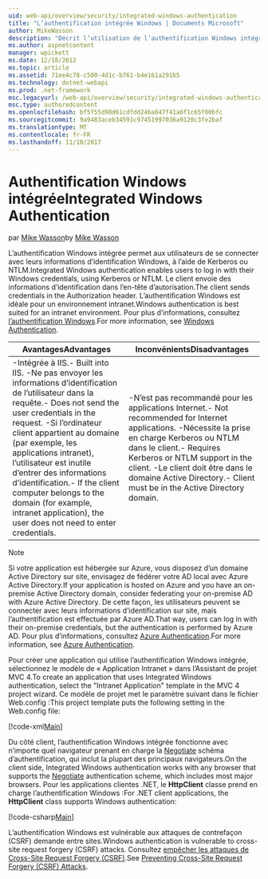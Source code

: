 ```yaml
---
uid: web-api/overview/security/integrated-windows-authentication
title: "L’authentification intégrée Windows | Documents Microsoft"
author: MikeWasson
description: "Décrit l’utilisation de l’authentification Windows intégrée dans l’API Web ASP.NET."
ms.author: aspnetcontent
manager: wpickett
ms.date: 12/18/2012
ms.topic: article
ms.assetid: 71ee4c78-c500-4d1c-b761-b4e161a291b5
ms.technology: dotnet-webapi
ms.prod: .net-framework
msc.legacyurl: /web-api/overview/security/integrated-windows-authentication
msc.type: authoredcontent
ms.openlocfilehash: bf5f55d98d61cdfdd246a847f41a6f1c65f00bfc
ms.sourcegitcommit: 9a9483aceb34591c97451997036a9120c3fe2baf
ms.translationtype: MT
ms.contentlocale: fr-FR
ms.lasthandoff: 11/10/2017
---
```

<a name="integrated-windows-authentication"></a><span data-ttu-id="9ee99-103">Authentification Windows intégrée</span><span class="sxs-lookup"><span data-stu-id="9ee99-103">Integrated Windows Authentication</span></span>
====================
<span data-ttu-id="9ee99-104">par [Mike Wasson](https://github.com/MikeWasson)</span><span class="sxs-lookup"><span data-stu-id="9ee99-104">by [Mike Wasson](https://github.com/MikeWasson)</span></span>

<span data-ttu-id="9ee99-105">L’authentification Windows intégrée permet aux utilisateurs de se connecter avec leurs informations d’identification Windows, à l’aide de Kerberos ou NTLM.</span><span class="sxs-lookup"><span data-stu-id="9ee99-105">Integrated Windows authentication enables users to log in with their Windows credentials, using Kerberos or NTLM.</span></span> <span data-ttu-id="9ee99-106">Le client envoie des informations d’identification dans l’en-tête d’autorisation.</span><span class="sxs-lookup"><span data-stu-id="9ee99-106">The client sends credentials in the Authorization header.</span></span> <span data-ttu-id="9ee99-107">L’authentification Windows est idéale pour un environnement intranet.</span><span class="sxs-lookup"><span data-stu-id="9ee99-107">Windows authentication is best suited for an intranet environment.</span></span> <span data-ttu-id="9ee99-108">Pour plus d’informations, consultez [l’authentification Windows](https://www.iis.net/configreference/system.webserver/security/authentication/windowsauthentication).</span><span class="sxs-lookup"><span data-stu-id="9ee99-108">For more information, see [Windows Authentication](https://www.iis.net/configreference/system.webserver/security/authentication/windowsauthentication).</span></span>

| <span data-ttu-id="9ee99-109">Avantages</span><span class="sxs-lookup"><span data-stu-id="9ee99-109">Advantages</span></span> | <span data-ttu-id="9ee99-110">Inconvénients</span><span class="sxs-lookup"><span data-stu-id="9ee99-110">Disadvantages</span></span> |
| --- | --- |
| <span data-ttu-id="9ee99-111">-Intégrée à IIS.</span><span class="sxs-lookup"><span data-stu-id="9ee99-111">- Built into IIS.</span></span> <span data-ttu-id="9ee99-112">-Ne pas envoyer les informations d’identification de l’utilisateur dans la requête.</span><span class="sxs-lookup"><span data-stu-id="9ee99-112">- Does not send the user credentials in the request.</span></span> <span data-ttu-id="9ee99-113">-Si l’ordinateur client appartient au domaine (par exemple, les applications intranet), l’utilisateur est inutile d’entrer des informations d’identification.</span><span class="sxs-lookup"><span data-stu-id="9ee99-113">- If the client computer belongs to the domain (for example, intranet application), the user does not need to enter credentials.</span></span> | <span data-ttu-id="9ee99-114">-N’est pas recommandé pour les applications Internet.</span><span class="sxs-lookup"><span data-stu-id="9ee99-114">- Not recommended for Internet applications.</span></span> <span data-ttu-id="9ee99-115">-Nécessite la prise en charge Kerberos ou NTLM dans le client.</span><span class="sxs-lookup"><span data-stu-id="9ee99-115">- Requires Kerberos or NTLM support in the client.</span></span> <span data-ttu-id="9ee99-116">-Le client doit être dans le domaine Active Directory.</span><span class="sxs-lookup"><span data-stu-id="9ee99-116">- Client must be in the Active Directory domain.</span></span> |

> [!NOTE]
> <span data-ttu-id="9ee99-117">Si votre application est hébergée sur Azure, vous disposez d’un domaine Active Directory sur site, envisagez de fédérer votre AD local avec Azure Active Directory.</span><span class="sxs-lookup"><span data-stu-id="9ee99-117">If your application is hosted on Azure and you have an on-premise Active Directory domain, consider federating your on-premise AD with Azure Active Directory.</span></span> <span data-ttu-id="9ee99-118">De cette façon, les utilisateurs peuvent se connecter avec leurs informations d’identification sur site, mais l’authentification est effectuée par Azure AD.</span><span class="sxs-lookup"><span data-stu-id="9ee99-118">That way, users can log in with their on-premise credentials, but the authentication is performed by Azure AD.</span></span> <span data-ttu-id="9ee99-119">Pour plus d’informations, consultez [Azure Authentication](../../../visual-studio/overview/2012/windows-azure-authentication.md).</span><span class="sxs-lookup"><span data-stu-id="9ee99-119">For more information, see [Azure Authentication](../../../visual-studio/overview/2012/windows-azure-authentication.md).</span></span>


<span data-ttu-id="9ee99-120">Pour créer une application qui utilise l’authentification Windows intégrée, sélectionnez le modèle de « Application Intranet » dans l’Assistant de projet MVC 4.</span><span class="sxs-lookup"><span data-stu-id="9ee99-120">To create an application that uses Integrated Windows authentication, select the "Intranet Application" template in the MVC 4 project wizard.</span></span> <span data-ttu-id="9ee99-121">Ce modèle de projet met le paramètre suivant dans le fichier Web.config :</span><span class="sxs-lookup"><span data-stu-id="9ee99-121">This project template puts the following setting in the Web.config file:</span></span>

[!code-xml[Main](integrated-windows-authentication/samples/sample1.xml)]

<span data-ttu-id="9ee99-122">Du côté client, l’authentification Windows intégrée fonctionne avec n’importe quel navigateur prenant en charge la [Negotiate](http://www.ietf.org/rfc/rfc4559.txt) schéma d’authentification, qui inclut la plupart des principaux navigateurs.</span><span class="sxs-lookup"><span data-stu-id="9ee99-122">On the client side, Integrated Windows authentication works with any browser that supports the [Negotiate](http://www.ietf.org/rfc/rfc4559.txt) authentication scheme, which includes most major browsers.</span></span> <span data-ttu-id="9ee99-123">Pour les applications clientes .NET, le **HttpClient** classe prend en charge l’authentification Windows :</span><span class="sxs-lookup"><span data-stu-id="9ee99-123">For .NET client applications, the **HttpClient** class supports Windows authentication:</span></span>

[!code-csharp[Main](integrated-windows-authentication/samples/sample2.cs)]

<span data-ttu-id="9ee99-124">L’authentification Windows est vulnérable aux attaques de contrefaçon (CSRF) demande entre sites.</span><span class="sxs-lookup"><span data-stu-id="9ee99-124">Windows authentication is vulnerable to cross-site request forgery (CSRF) attacks.</span></span> <span data-ttu-id="9ee99-125">Consultez [empêcher les attaques de Cross-Site Request Forgery (CSRF)](preventing-cross-site-request-forgery-csrf-attacks.md).</span><span class="sxs-lookup"><span data-stu-id="9ee99-125">See [Preventing Cross-Site Request Forgery (CSRF) Attacks](preventing-cross-site-request-forgery-csrf-attacks.md).</span></span>
